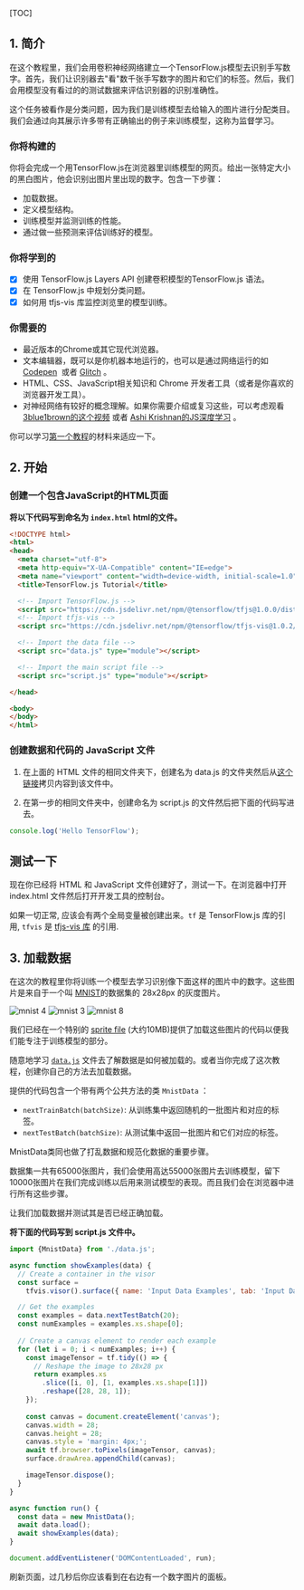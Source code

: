 [TOC]
<style type="text/css">
img{text-align: center; margin: 0 auto;}
</style>
## 1. 简介

在这个教程里，我们会用卷积神经网络建立一个TensorFlow.js模型去识别手写数字。首先，我们让识别器去"看"数千张手写数字的图片和它们的标签。然后，我们会用模型没有看过的的测试数据来评估识别器的识别准确性。

这个任务被看作是分类问题，因为我们是训练模型去给输入的图片进行分配类目。我们会通过向其展示许多带有正确输出的例子来训练模型，这称为监督学习。

### 你将构建的

你将会完成一个用TensorFlow.js在浏览器里训练模型的网页。给出一张特定大小的黑白图片，他会识别出图片里出现的数字。包含一下步骤：

- 加载数据。
- 定义模型结构。
- 训练模型并监测训练的性能。
- 通过做一些预测来评估训练好的模型。

### 你将学到的

- [x] 使用 TensorFlow.js Layers API 创建卷积模型的TensorFlow.js 语法。
- [x] 在 TensorFlow.js 中规划分类问题。
- [x] 如何用 tfjs-vis 库监控浏览里的模型训练。

### 你需要的

- 最近版本的Chrome或其它现代浏览器。
- 文本编辑器，既可以是你机器本地运行的，也可以是通过网络运行的如 [Codepen](<https://codepen.io/>)  或者 [Glitch](<https://glitch.com/>) 。
- HTML、CSS、JavaScript相关知识和 Chrome 开发者工具（或者是你喜欢的浏览器开发工具）。
- 对神经网络有较好的概念理解。如果你需要介绍或复习这些，可以考虑观看 [3blue1brown的这个视频](<https://www.youtube.com/watch?v=aircAruvnKk>) 或者 [Ashi Krishnan的JS深度学习](<https://www.youtube.com/watch?v=SV-cgdobtTA>) 。

你可以学习[第一个教程](<https://codelabs.developers.google.com/codelabs/tfjs-training-regression/index.html#0>)的材料来适应一下。

## 2. 开始

### 创建一个包含JavaScript的HTML页面

**将以下代码写到命名为 `index.html` html的文件。**

```html
<!DOCTYPE html>
<html>
<head>
  <meta charset="utf-8">
  <meta http-equiv="X-UA-Compatible" content="IE=edge">
  <meta name="viewport" content="width=device-width, initial-scale=1.0">
  <title>TensorFlow.js Tutorial</title>

  <!-- Import TensorFlow.js -->
  <script src="https://cdn.jsdelivr.net/npm/@tensorflow/tfjs@1.0.0/dist/tf.min.js"></script>
  <!-- Import tfjs-vis -->
  <script src="https://cdn.jsdelivr.net/npm/@tensorflow/tfjs-vis@1.0.2/dist/tfjs-vis.umd.min.js"></script>

  <!-- Import the data file -->
  <script src="data.js" type="module"></script>

  <!-- Import the main script file -->
  <script src="script.js" type="module"></script>

</head>

<body>
</body>
</html>

```

### 创建数据和代码的 JavaScript 文件 

1. 在上面的 HTML 文件的相同文件夹下，创建名为 data.js 的文件夹然后从[这个链接](https://storage.googleapis.com/tfjs-tutorials/mnist_data.js)拷贝内容到该文件中。

2. 在第一步的相同文件夹中，创建命名为 script.js 的文件然后把下面的代码写进去。

```javascript
console.log('Hello TensorFlow');
```

## 测试一下

现在你已经将 HTML 和 JavaScript 文件创建好了，测试一下。在浏览器中打开 index.html 文件然后打开开发工具的控制台。

如果一切正常, 应该会有两个全局变量被创建出来。`tf` 是 TensorFlow.js 库的引用, `tfvis` 是 [tfjs-vis 库](https://github.com/tensorflow/tfjs-vis) 的引用.

## 3. 加载数据

在这次的教程里你将训练一个模型去学习识别像下面这样的图片中的数字。这些图片是来自于一个叫 [MNIST](http://yann.lecun.com/exdb/mnist/)的数据集的 28x28px 的灰度图片。

![mnist 4](https://codelabs.developers.google.com/codelabs/tfjs-training-classfication/img/19dce81db67e1136.png) ![mnist 3](https://codelabs.developers.google.com/codelabs/tfjs-training-classfication/img/f7c09fea8d6636e4.png) ![mnist 8](https://codelabs.developers.google.com/codelabs/tfjs-training-classfication/img/82c05a6c7f0a18e2.png)

我们已经在一个特别的 [sprite file](https://storage.googleapis.com/learnjs-data/model-builder/mnist_images.png) (大约10MB)提供了加载这些图片的代码以便我们能专注于训练模型的部分。

随意地学习 [`data.js`](https://raw.githubusercontent.com/tensorflow/tfjs-examples/master/mnist-core/data.js) 文件去了解数据是如何被加载的。或者当你完成了这次教程，创建你自己的方法去加载数据。

提供的代码包含一个带有两个公共方法的类 `MnistData` ：

- `nextTrainBatch(batchSize)`: 从训练集中返回随机的一批图片和对应的标签。
- `nextTestBatch(batchSize)`: 从测试集中返回一批图片和它们对应的标签。

MnistData类同也做了打乱数据和规范化数据的重要步骤。

数据集一共有65000张图片，我们会使用高达55000张图片去训练模型，留下10000张图片在我们完成训练以后用来测试模型的表现。而且我们会在浏览器中进行所有这些步骤。

让我们加载数据并测试其是否已经正确加载。

**将下面的代码写到 script.js 文件中。**

```javascript
import {MnistData} from './data.js';

async function showExamples(data) {
  // Create a container in the visor
  const surface =
    tfvis.visor().surface({ name: 'Input Data Examples', tab: 'Input Data'});  

  // Get the examples
  const examples = data.nextTestBatch(20);
  const numExamples = examples.xs.shape[0];
  
  // Create a canvas element to render each example
  for (let i = 0; i < numExamples; i++) {
    const imageTensor = tf.tidy(() => {
      // Reshape the image to 28x28 px
      return examples.xs
        .slice([i, 0], [1, examples.xs.shape[1]])
        .reshape([28, 28, 1]);
    });
    
    const canvas = document.createElement('canvas');
    canvas.width = 28;
    canvas.height = 28;
    canvas.style = 'margin: 4px;';
    await tf.browser.toPixels(imageTensor, canvas);
    surface.drawArea.appendChild(canvas);

    imageTensor.dispose();
  }
}

async function run() {  
  const data = new MnistData();
  await data.load();
  await showExamples(data);
}

document.addEventListener('DOMContentLoaded', run);
```

刷新页面，过几秒后你应该看到在右边有一个数字图片的面板。

